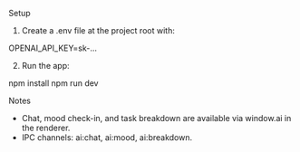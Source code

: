 Setup

1) Create a .env file at the project root with:

OPENAI_API_KEY=sk-...

2) Run the app:

npm install
npm run dev

Notes

- Chat, mood check-in, and task breakdown are available via window.ai in the renderer.
- IPC channels: ai:chat, ai:mood, ai:breakdown.

